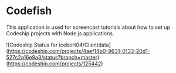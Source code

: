 Codefish
========================

This application is used for screencast tutorials about how to set up Codeship projects with Node.js applications.

![Codeship Status for icebert04/Clientdata] (https://codeship.com/projects/4aef14b0-9631-0133-20d1-527c2a16e9a3/status?branch=master)(https://codeship.com/projects/125442)
